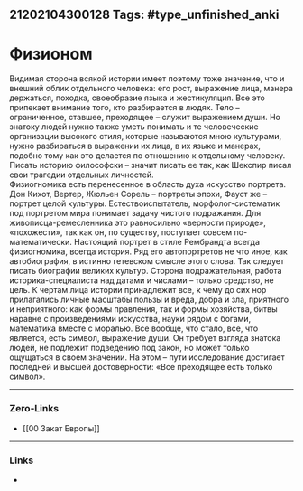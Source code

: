 21202104300128
Tags: #type_unfinished_anki 
---
# Физионом

Видимая сторона всякой истории имеет поэтому тоже значение, что и внешний облик отдельного человека: его рост, выражение лица, манера держаться, походка, своеобразие языка и жестикуляция. Все это припекает внимание того, кто разбирается в людях. Тело – ограниченное, ставшее, преходящее – служит выражением души. Но знатоку людей нужно также уметь понимать и те человеческие организации высокого стиля, которые называются мною культурами, нужно разбираться в выражении их лица, в их языке и манерах, подобно тому как это делается по отношению к отдельному человеку. Писать историю философски – значит писать ее так, как Шекспир писал свои трагедии отдельных личностей.<br>Физиогномика есть перенесенное в область духа искусство портрета. Дон Кихот, Вертер, Жюльен Сорель – портреты эпохи, Фауст же – портрет целой культуры. Естествоиспытатель, морфолог-систематик под портретом мира понимает задачу чистого подражания. Для живописца-ремесленника это равносильно «верности природе», «похожести», так как он, по существу, поступает совсем по-математически. Настоящий портрет в стиле Рембрандта всегда физиогномика, всегда история. Ряд его автопортретов не что иное, как автобиография, в истинно гетевском смысле этого слова. Так следует писать биографии великих культур. Сторона подражательная, работа историка-специалиста над датами и числами – только средство, не цель. К чертам лица истории принадлежит все, к чему до сих нор прилагались личные масштабы пользы и вреда, добра и зла, приятного и неприятного: как формы правления, так и формы хозяйства, битвы наравне с произведениями искусства, науки рядом с богами, математика вместе с моралью. Все вообще, что стало, все, что является, есть символ, выражение души. Он требует взгляда знатока людей, не подлежит подведению под закон, но может только ощущаться в своем значении. На этом – пути исследование достигает последней и высшей достоверности: «Все преходящее есть только символ».

---
### Zero-Links
- [[00 Закат Европы]]
---
### Links
-